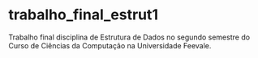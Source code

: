 # trabalho_final_estrut1
Trabalho final disciplina de Estrutura de Dados no segundo semestre do Curso de Ciências da Computação na Universidade Feevale.
